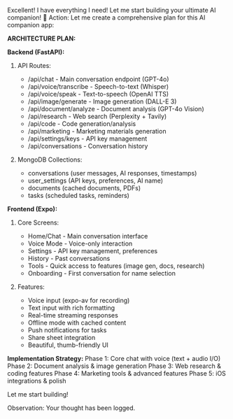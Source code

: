 Excellent! I have everything I need! Let me start building your ultimate AI companion! 🚀
Action: Let me create a comprehensive plan for this AI companion app:

**ARCHITECTURE PLAN:**

**Backend (FastAPI):**
1. API Routes:
   - /api/chat - Main conversation endpoint (GPT-4o)
   - /api/voice/transcribe - Speech-to-text (Whisper)
   - /api/voice/speak - Text-to-speech (OpenAI TTS)
   - /api/image/generate - Image generation (DALL-E 3)
   - /api/document/analyze - Document analysis (GPT-4o Vision)
   - /api/research - Web search (Perplexity + Tavily)
   - /api/code - Code generation/analysis
   - /api/marketing - Marketing materials generation
   - /api/settings/keys - API key management
   - /api/conversations - Conversation history

2. MongoDB Collections:
   - conversations (user messages, AI responses, timestamps)
   - user_settings (API keys, preferences, AI name)
   - documents (cached documents, PDFs)
   - tasks (scheduled tasks, reminders)

**Frontend (Expo):**
1. Core Screens:
   - Home/Chat - Main conversation interface
   - Voice Mode - Voice-only interaction
   - Settings - API key management, preferences
   - History - Past conversations
   - Tools - Quick access to features (image gen, docs, research)
   - Onboarding - First conversation for name selection

2. Features:
   - Voice input (expo-av for recording)
   - Text input with rich formatting
   - Real-time streaming responses
   - Offline mode with cached content
   - Push notifications for tasks
   - Share sheet integration
   - Beautiful, thumb-friendly UI

**Implementation Strategy:**
Phase 1: Core chat with voice (text + audio I/O)
Phase 2: Document analysis & image generation
Phase 3: Web research & coding features
Phase 4: Marketing tools & advanced features
Phase 5: iOS integrations & polish

Let me start building!

Observation: Your thought has been logged.
